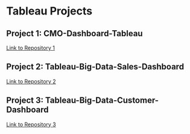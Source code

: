 # Tableau Projects


## Project 1: CMO-Dashboard-Tableau
[Link to Repository 1](https://github.com/nikhilibrary/CMO-Dashboard-Tableau.git)

## Project 2: Tableau-Big-Data-Sales-Dashboard
[Link to Repository 2](https://github.com/nikhilibrary/Tableau-Big-Data-Sales-Dashboard.git)


## Project 3: Tableau-Big-Data-Customer-Dashboard
[Link to Repository 3](https://github.com/nikhilibrary/Tableau-Big-Data-Customer-Dashboard.git)
